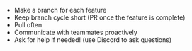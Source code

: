 * Make a branch for each feature
* Keep branch cycle short (PR once the feature is complete)
* Pull often
* Communicate with teammates proactively
* Ask for help if needed! (use Discord to ask questions)
